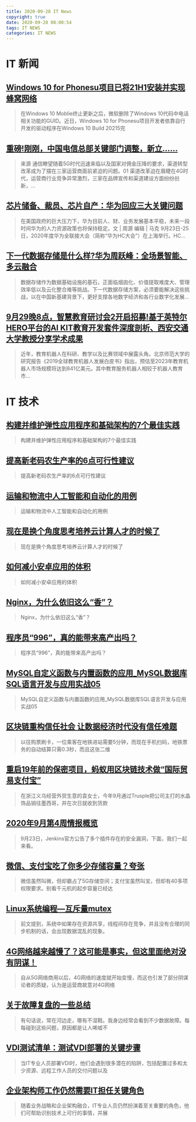 ```yaml
---
title: 2020-09-28 IT News
copyright: true
date: 2020-09-28 08:00:54
tags: IT NEWS
categories: IT NEWS
---
```

# IT 新闻 
 ## [Windows 10 for Phonesu项目已将21H1安装并实现蜂窝网络](http://mp.weixin.qq.com/s?src=11&timestamp=1601249405&ver=2611&signature=U6m47xJsUCEkQQBsXK-ZpZf6yiv1VvDn6DYRyRtDQxYDcLvd8jOmokZE78ccVF5qug-o2QSxOHvUpWqChISE*NX-JEQqQ2TNyaGEZlROtbKNr6YiNZxr0YjQ5*jZOM4M&new=1)
 > 在Windows 10 Moblie终止更新之后，微软删除了Windows 10代码中电话相关功能的GUID。近日，Windows 10 for Phonesu项目开发者依靠自行开发的驱动程序在Windows 10 Build 20215完
 ## [重磅!刚刚，中国电信总部关键部门调整，新立……](http://mp.weixin.qq.com/s?src=11&timestamp=1601249405&ver=2611&signature=N5DWq0H5GJ7s7KGExLde2QUcQzQFEeBeXlRYZlj2qrkfCfzxpY0hEvsb7iUMW65bR96*1wNjM0rLIvO8cg49xPYuyxz-7--WpDnu*UUzq0p0zZxeUALA6sNUsI9SwMM9&new=1)
 > 来源 通信瞭望随着5G时代迅速来临以及国家对佣金压降的要求，渠道转型改革成为了摆在三家运营商面前紧迫的问题。01 渠道改革迫在眉睫在4G时代，运营商行业竞争异常激烈，三家在品牌宣传和渠道建设方面纷纷创新，...
 ## [芯片储备、裁员、芯片自产：华为回应三大关键问题](http://mp.weixin.qq.com/s?src=11&timestamp=1601249405&ver=2611&signature=r85MNADvIe9wP-rZY6HM3rDJRU*yZAuynEeFp7cUbAEV455XyE1w0YXQd4ppshyZffn*SWfFAqZxjF9rDDUSPMggbOzahNc26D09oMj*nXrQCw0CW38l0*xN8ujL7VnN&new=1)
 > 在美国政府的巨大压力下，华为目前人、财、业务发展基本平稳，未来一段时间华为的人力资源政策也将保持稳定。文 | 周源 编辑 | 马克 9月23日-25日，2020年度华为全联接大会（简称“华为HC大会”）在上海举行。HC...
 ## [下一代数据存储是什么样?华为周跃峰：全场景智能、多云融合](http://mp.weixin.qq.com/s?src=11&timestamp=1601249405&ver=2611&signature=5Vob*HHVrTUjUtRY9MyGgA5WnNL9s05D8FN4s4mqNnNwWUBcKWZUHhrXT0GBikr7mCQWDmowpfCyNDNkH01lucXcgGpDAPdb7LpImJDEqFe5ve8EnVuZViMbJfoJfWbJ&new=1)
 > 数据存储作为数据基础设施的基石，正面临烟囱化、价值提取难度大、管理效率低以及云化整合难等挑战。下一代数据存储方案，必须要能解决这些挑战，以在中国新基建背景下，更好支撑各地数字经济和各行业数字化发展...
 ## [9月29晚8点，智慧教育研讨会2开启招募!基于英特尔HERO平台的AI KIT教育开发套件深度剖析、西安交通大学教授分享学术成果](http://mp.weixin.qq.com/s?src=11&timestamp=1601249405&ver=2611&signature=XfJzCbYoDfOZ5XJKvauJKx0lMjHdDVmoDJtQpisx3*Svup*q*IdGJyXAm2JQOGuSowhilfgw1rfEw4BdE2qoehEItAF0-IGbUmlAJibs6hg8OVExE8gqOOkr*rL1NBEQ&new=1)
 > 近年，教育机器人在科研、教学以及比赛领域中展露头角。北京师范大学的研究报告《2019全球教育机器人发展白皮书》指出，预估至2023年教育机器人市场规模将达到841亿美元。其中教育服务机器人相较于机器人教育市...
# IT 技术 
 ## [构建并维护弹性应用程序和基础架构的7个最佳实践](http://developer.51cto.com/art/202009/627368.htm)
 > 构建并维护弹性应用程序和基础架构的7个最佳实践
 ## [提高新老码农生产率的6点可行性建议](http://developer.51cto.com/art/202009/627367.htm)
 > 提高新老码农生产率的6点可行性建议
 ## [运输和物流中人工智能和自动化的用例](http://ai.51cto.com/art/202009/627207.htm)
 > 运输和物流中人工智能和自动化的用例
 ## [现在是换个角度思考培养云计算人才的时候了](http://cloud.51cto.com/art/202009/627186.htm)
 > 现在是换个角度思考培养云计算人才的时候了
 ## [如何减小安卓应用的体积](http://mobile.51cto.com/android-627211.htm)
 > 如何减小安卓应用的体积
 ## [Nginx，为什么依旧这么“香”？](http://developer.51cto.com/art/202009/627323.htm)
 > Nginx，为什么依旧这么“香”？
 ## [程序员“996”，真的能带来高产出吗？](http://news.51cto.com/art/202009/627321.htm)
 > 程序员“996”，真的能带来高产出吗？
 ## [MySQL自定义函数与内置函数的应用_MySQL数据库SQL语言开发与应用实战05](http://fellow.51cto.com/art/202008/622837.htm?qd=51ctojrzd)
 > MySQL自定义函数与内置函数的应用_MySQL数据库SQL语言开发与应用实战05
 ## [区块链重构信任社会 让数据经济时代没有信任难题](http://blockchain.51cto.com/art/202009/627436.htm)
 > 以往购票刷卡，一位乘客在地铁进站需要5分钟，而现在手机扫码，地铁票务的自动结算只需0.3秒，而且这张二维
 ## [重启19年前的保密项目，蚂蚁用区块链技术做“国际贸易支付宝”](http://blockchain.51cto.com/art/202009/627435.htm)
 > 在浙江义乌经营外贸生意的袁女士，今年9月通过Trusple把公司主打的水晶饰品销往墨西哥，并在次日就收到货款
 ## [2020年9月第4周情报概览](http://netsecurity.51cto.com/art/202009/627431.htm)
 > 9月23日，Jenkins官方公告了多个插件存在的安全漏洞，下面，我们一起来看。
 ## [微信、支付宝吃了你多少存储容量？夸张](http://mobile.51cto.com/app-show-627433.htm)
 > 微信虽然叫微，但却霸占了5G存储空间；支付宝虽然叫宝，但却有40多项权限要求。别看千元机的起步容量已经达
 ## [Linux系统编程―互斥量mutex](http://os.51cto.com/art/202009/627428.htm)
 > 前文提到，系统中如果存在资源共享，线程间存在竞争，并且没有合理的同步机制的话，会出现数据混乱的现象。
 ## [4G网络越来越慢了？这可能是事实，但这里面绝对没有阴谋！](http://network.51cto.com/art/202009/627426.htm)
 > 自从5G网络商用以后，4G网络的速度就开始变慢，而这也引发了部分阴谋论者的质疑，认为是运营商故意对4G网络
 ## [关于故障复盘的一些总结](http://os.51cto.com/art/202009/627425.htm)
 > 有句话说，常在河边走，哪有不湿鞋。我身边经常会看到不少数据故障。每每碰到这些问题，原因都是让人唏嘘不
 ## [VDI测试清单：测试VDI部署的关键步骤](http://virtual.51cto.com/art/202009/627424.htm)
 > 当IT专业人员部署VDI时，他们会遇到很多潜在的陷阱，包括配置过多和太少资源、远程工作人员的交付问题以及
 ## [企业架构师工作仍然需要IT担任关键角色](http://www.cioage.com/art/202009/627423.htm)
 > 随着业务战略和企业架构融合，IT专业人员仍然扮演着至关重要的角色，他们可帮助识别技术上可行的事情，并展

    